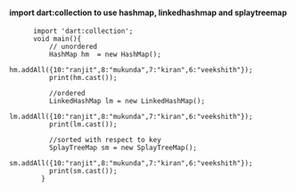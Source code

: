 #### import dart:collection to use hashmap, linkedhashmap and splaytreemap

          import 'dart:collection';
          void main(){
              // unordered
              HashMap hm  = new HashMap();
              hm.addAll({10:"ranjit",8:"mukunda",7:"kiran",6:"veekshith"});
              print(hm.cast());

              //ordered
              LinkedHashMap lm = new LinkedHashMap();
              lm.addAll({10:"ranjit",8:"mukunda",7:"kiran",6:"veekshith"});
              print(lm.cast());

              //sorted with respect to key
              SplayTreeMap sm = new SplayTreeMap();
              sm.addAll({10:"ranjit",8:"mukunda",7:"kiran",6:"veekshith"});
              print(sm.cast());
            }
